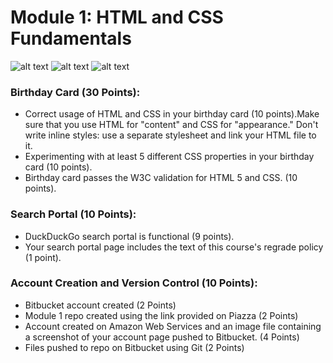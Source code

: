 # Module 1: HTML and CSS Fundamentals
![alt text](https://img.shields.io/badge/HTML-5.0-green.svg)
![alt text](https://img.shields.io/badge/CSS-red.svg) 
![alt text](https://img.shields.io/badge/W3C-passed-blue.svg)
### Birthday Card (30 Points):
- Correct usage of HTML and CSS in your birthday card (10 points).Make sure that you use HTML for "content" and CSS for "appearance."  Don't write inline styles: use a separate stylesheet and link your HTML file to it.
- Experimenting with at least 5 different CSS properties in your birthday card (10 points).
- Birthday card passes the W3C validation for HTML 5 and CSS. (10 points).

### Search Portal (10 Points):
- DuckDuckGo search portal is functional (9 points).
- Your search portal page includes the text of this course's regrade policy (1 point).

### Account Creation and Version Control (10 Points):
- Bitbucket account created (2 Points)
- Module 1 repo created using the link provided on Piazza (2 Points)
- Account created on Amazon Web Services and an image file containing a screenshot of your account page pushed to Bitbucket. (4 Points)
- Files pushed to repo on Bitbucket using Git (2 Points)
